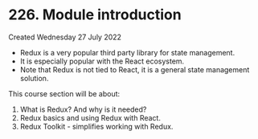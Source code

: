 # 226. Module introduction
Created Wednesday 27 July 2022

- Redux is a very popular third party library for state management.
- It is especially popular with the React ecosystem.
- Note that Redux is not tied to React, it is a general state management solution.

This course section will be about:
1. What is Redux? And why is it needed?
2. Redux basics and using Redux with React.
3. Redux Toolkit - simplifies working with Redux.
